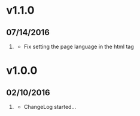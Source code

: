 # v1.1.0
## 07/14/2016

1. [](#bugfix)
    * Fix setting the page language in the html tag
    
# v1.0.0
## 02/10/2016

1. [](#new)
    * ChangeLog started...
